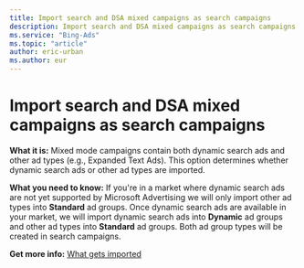 ```yaml
---
title: Import search and DSA mixed campaigns as search campaigns
description: Import search and DSA mixed campaigns as search campaigns
ms.service: "Bing-Ads"
ms.topic: "article"
author: eric-urban
ms.author: eur
---
```


# Import search and DSA mixed campaigns as search campaigns

**What it is:**     Mixed mode campaigns contain both dynamic search ads and other ad types (e.g., Expanded Text Ads). This option determines whether dynamic search ads or other ad types are imported.

**What you need to know:**  If you're in a market where dynamic search ads are not yet supported by Microsoft Advertising we will only import other ad types into **Standard** ad groups. Once dynamic search ads are available in your market, we will import dynamic search ads into **Dynamic** ad groups and other ad types into **Standard** ad groups. Both ad group types will be created in search campaigns.

**Get more info:**  [What gets imported](../hlp_BA_CONC_ImportWhatInfo.md)


